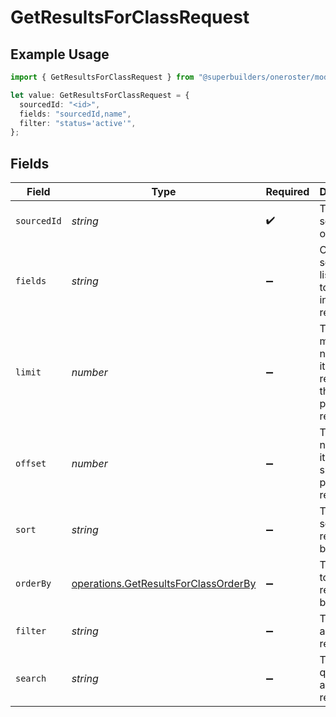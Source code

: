 # GetResultsForClassRequest

## Example Usage

```typescript
import { GetResultsForClassRequest } from "@superbuilders/oneroster/models/operations";

let value: GetResultsForClassRequest = {
  sourcedId: "<id>",
  fields: "sourcedId,name",
  filter: "status='active'",
};
```

## Fields

| Field                                                                                        | Type                                                                                         | Required                                                                                     | Description                                                                                  | Example                                                                                      |
| -------------------------------------------------------------------------------------------- | -------------------------------------------------------------------------------------------- | -------------------------------------------------------------------------------------------- | -------------------------------------------------------------------------------------------- | -------------------------------------------------------------------------------------------- |
| `sourcedId`                                                                                  | *string*                                                                                     | :heavy_check_mark:                                                                           | The sourcedId of the class                                                                   |                                                                                              |
| `fields`                                                                                     | *string*                                                                                     | :heavy_minus_sign:                                                                           | Comma-separated list of fields to include in the response                                    | sourcedId,name                                                                               |
| `limit`                                                                                      | *number*                                                                                     | :heavy_minus_sign:                                                                           | The maximum number of items to return in the paginated response                              | 100                                                                                          |
| `offset`                                                                                     | *number*                                                                                     | :heavy_minus_sign:                                                                           | The number of items to skip in the paginated response                                        | 0                                                                                            |
| `sort`                                                                                       | *string*                                                                                     | :heavy_minus_sign:                                                                           | The field to sort the response by                                                            |                                                                                              |
| `orderBy`                                                                                    | [operations.GetResultsForClassOrderBy](../../models/operations/getresultsforclassorderby.md) | :heavy_minus_sign:                                                                           | The order to sort the response by                                                            |                                                                                              |
| `filter`                                                                                     | *string*                                                                                     | :heavy_minus_sign:                                                                           | The filter to apply to the response                                                          | status='active'                                                                              |
| `search`                                                                                     | *string*                                                                                     | :heavy_minus_sign:                                                                           | The search query to apply to the response                                                    |                                                                                              |